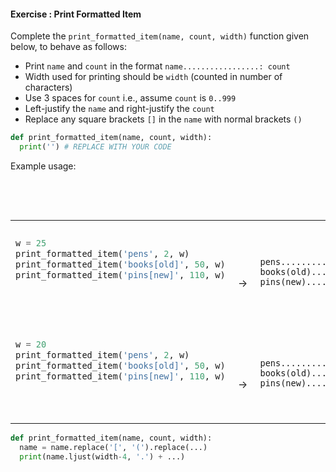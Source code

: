 #### Exercise : Print Formatted Item

Complete the `print_formatted_item(name, count, width)` function given below, to behave as follows:
* Print `name` and `count` in the format `name.................: count`
* Width used for printing should be `width` (counted in number of characters)
* Use 3 spaces for `count` i.e., assume `count` is `0..999`
* Left-justify the `name` and right-justify the `count`
* Replace any square brackets `[]` in the `name` with normal brackets `()`

```python
def print_formatted_item(name, count, width):
  print('') # REPLACE WITH YOUR CODE
```

Example usage:
<table> 
<tr>
  <td>

```python
w = 25
print_formatted_item('pens', 2, w)
print_formatted_item('books[old]', 50, w)
print_formatted_item('pins[new]', 110, w)
```
  </td>
  <td><br><br>&nbsp;→&nbsp;</td>
  <td><br><br>
```
pens.................:  2
books(old)...........: 50
pins(new)............:110
```
  </td>
</tr>
<tr>
  <td>

```python
w = 20
print_formatted_item('pens', 2, w)
print_formatted_item('books[old]', 50, w)
print_formatted_item('pins[new]', 110, w)

```
  </td>
  <td><br><br>&nbsp;→&nbsp;</td>
  <td><br><br>

```
pens............:  2
books(old)......: 50
pins(new).......:110
```
  </td>
</tr>
</table>


<panel type="seamless" header="%%:bulb: Partial solution%%">

```python
def print_formatted_item(name, count, width):
  name = name.replace('[', '(').replace(...)
  print(name.ljust(width-4, '.') + ...)
```

</panel>